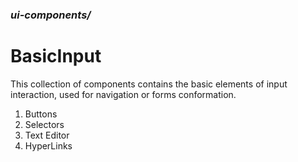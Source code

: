 ### *ui-components/*

 # BasicInput

This collection of components contains the basic elements of input interaction, used for navigation or forms conformation.

1. Buttons
2. Selectors
3. Text Editor
4. HyperLinks


